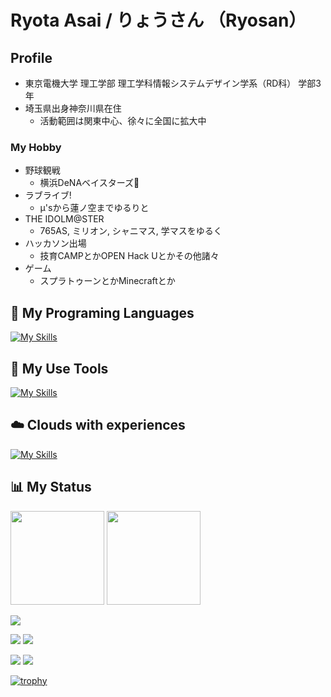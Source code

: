 # Ryota Asai / りょうさん （Ryosan）
## Profile
- 東京電機大学 理工学部 理工学科情報システムデザイン学系（RD科） 学部3年
- 埼玉県出身神奈川県在住
  - 活動範囲は関東中心、徐々に全国に拡大中
### My Hobby
- 野球観戦
  - 横浜DeNAベイスターズ🌟
- ラブライブ!
  - μ'sから蓮ノ空までゆるりと
- THE IDOLM@STER
  - 765AS, ミリオン, シャニマス, 学マスをゆるく
- ハッカソン出場
  - 技育CAMPとかOPEN Hack Uとかその他諸々
- ゲーム
  - スプラトゥーンとかMinecraftとか

## 🌱 My Programing Languages 

[![My Skills](https://skillicons.dev/icons?i=html,css,js,ts,react,nextjs,nodejs,dart,flutter,py,flask,ruby,rails,java,c,cpp&perline=6)](https://skillicons.dev)

## 🔧 My Use Tools

[![My Skills](https://skillicons.dev/icons?i=yarn,npm,vite,vercel,git,github,linux,ubuntu,androidstudio,idea,notion&perline=6)](https://skillicons.dev)

## ☁️ Clouds with experiences

[![My Skills](https://skillicons.dev/icons?i=azure,aws)](https://skillicons.dev)

## 📊 My Status

<p align="left"> 
  <img height="150px" src="https://github-readme-stats.vercel.app/api/top-langs/?username=Ryosan846538&layout=compact&show_icons=true&theme=github_dark" />
  <img height="150px" src="https://github-readme-stats.vercel.app/api?username=Ryosan846538&theme=github_dark&show_icons=ture" />
</p>
  
![](http://github-profile-summary-cards.vercel.app/api/cards/profile-details?username=Ryosan846538&theme=github_dark)

![](http://github-profile-summary-cards.vercel.app/api/cards/repos-per-language?username=Ryosan846538&theme=github_dark) ![](http://github-profile-summary-cards.vercel.app/api/cards/most-commit-language?username=Ryosan846538&theme=github_dark)

![](http://github-profile-summary-cards.vercel.app/api/cards/stats?username=Ryosan846538&theme=github_dark) ![](http://github-profile-summary-cards.vercel.app/api/cards/productive-time?username=Ryosan846538&theme=github_dark&utcOffset=9)

[![trophy](https://github-profile-trophy.vercel.app/?username=Ryosan846538&column=5)](https://github.com/ryo-ma/github-profile-trophy)

